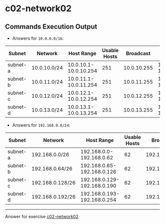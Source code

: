 # c02-network02

## Commands Execution Output

- Answers for `10.0.0.0/16`:

|Subnet|Network|Host Range|Usable Hosts|Broadcast|AWS Reserved|
|---|---|---|---|---|---|
|subnet-a|10.0.10.0/24 |10.0.10.1-10.0.10.254 |251 |10.0.10.255 |10.0.10.1-10.0.10.3 |
|subnet-b|10.0.11.0/24 |10.0.11.1-10.0.11.254 |251 |10.0.11.255 |10.0.11.1-10.0.11.3 |
|subnet-c|10.0.12.0/24 |10.0.12.1-10.0.12.254 |251 |10.0.12.255 |10.0.12.1-10.0.12.3 |
|subnet-d|10.0.13.0/24 |10.0.13.1-10.0.13.254 |251 |10.0.13.255 |10.0.13.1-10.0.13.3 |

- Answers for `192.168.0.0/24`:

|Subnet|Network|Host Range|Usable Hosts|Broadcast|AWS Reserved|
|---|---|---|---|---|---|
|subnet-a|192.168.0.0/26 |192.168.0.0-192.168.0.62 |62 |192.168.0.63 |192.168.0.1-192.168.0.3 |
|subnet-b|192.168.0.64/26 |192.168.0.65-192.168.0.126 |62 |192.168.0.127 |192.168.0.65-192.168.0.67 |
|subnet-c|192.168.0.128/26 |192.168.0.129-192.168.0.190 |62 |192.168.0.191 |192.168.0.129-192.168.0.131 |
|subnet-d|192.168.0.192/26 |192.168.0.193-192.168.0.254 |62 |192.168.0.255 |192.168.0.193-192.168.0.195 |

<!-- Don't change anything below this point-->
***
Answer for exercise [c02-network02](https://github.com/devopsacademyau/academy/blob/893381c6f0b69434d9e8597d3d4b1c17f9bc1371/classes/02class/exercises/c02-network02/README.md)